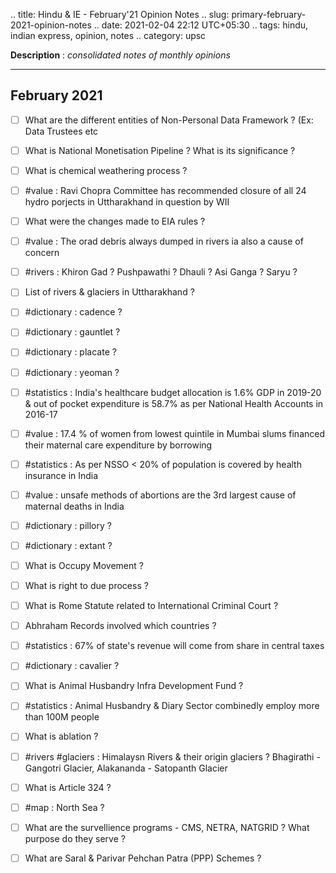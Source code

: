 .. title: Hindu & IE - February'21 Opinion Notes
.. slug: primary-february-2021-opinion-notes
.. date: 2021-02-04 22:12 UTC+05:30
.. tags: hindu, indian express, opinion, notes
.. category: upsc

**Description** : *consolidated notes of monthly opinions*

***
<!-- TEASER_END -->


## February 2021
- [ ] What are the different entities of Non-Personal Data Framework ? (Ex: Data Trustees etc
- [ ] What is National Monetisation Pipeline ? What is its significance ? 
- [ ]  What is chemical weathering process ?
- [ ]  #value : Ravi Chopra Committee has recommended closure of all 24 hydro porjects in Uttharakhand in question by WII
- [ ] What were the changes made to EIA rules ?
- [ ] #value : The orad debris always dumped in rivers ia also a cause of concern
- [ ]   #rivers : Khiron Gad ? Pushpawathi ? Dhauli ? Asi Ganga ? Saryu ? 
- [ ]   List of rivers & glaciers in Uttharakhand ?
- [ ]   #dictionary : cadence ?
- [ ]   #dictionary : gauntlet ?
- [ ]   #dictionary : placate ?
- [ ] #dictionary : yeoman ?
- [ ] #statistics : India's healthcare budget allocation is 1.6% GDP in 2019-20 & out of pocket expenditure is 58.7% as per National Health Accounts in 2016-17
- [ ] #value : 17.4 % of women from lowest quintile in Mumbai slums financed their maternal care expenditure by borrowing
- [ ] #statistics : As per NSSO < 20% of population is covered by health insurance in India
- [ ] #value : unsafe methods of abortions are the 3rd largest cause of maternal deaths in India
- [ ] #dictionary : pillory ?
- [ ] #dictionary : extant ?
- [ ] What is Occupy Movement ?
- [ ] What is right to due process ? 
- [ ] What is Rome Statute related to International Criminal Court ? 
- [ ] Abhraham Records  involved which countries ?
- [ ] #statistics : 67% of state's revenue will come from share in central taxes
- [ ] #dictionary : cavalier ? 
- [ ] What is Animal Husbandry Infra Development Fund ? 
- [ ] #statistics : Animal Husbandry & Diary Sector combinedly employ more than 100M people
- [ ] What is ablation ? 
- [ ] #rivers #glaciers : Himalaysn Rivers & their origin glaciers ? Bhagirathi - Gangotri Glacier, Alakananda - Satopanth Glacier
- [ ] What is Article 324 ? 
- [ ] #map : North Sea ? 
- [ ] What are the survellience programs - CMS, NETRA, NATGRID ? What purpose do they serve ? 
- [ ] What are Saral & Parivar Pehchan Patra (PPP) Schemes ? 

